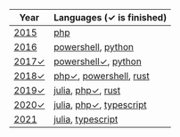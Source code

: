 
| Year | Languages (✓ is finished) |
| ---- | ---- |
| [2015](2015/readme.md) | [php](2015/php) |
| [2016](2016/readme.md) | [powershell](2016/powershell), [python](2016/python) |
| [2017✓](2017/readme.md) | [powershell✓](2017/powershell), [python](2017/python) |
| [2018✓](2018/readme.md) | [php✓](2018/php/src/Days), [powershell](2018/powershell), [rust](2018/rust) |
| [2019✓](2019/readme.md) | [julia](2019/julia/src), [php✓](2019/php/src/Aoc/Days), [rust](2019/rust) |
| [2020✓](2020/readme.md) | [julia](2020/julia/src), [php✓](2020/php/src/Aoc/Days), [typescript](2020/typescript/src/days) |
| [2021](2021/readme.md) | [julia](2021/julia/src), [typescript](2020/typescript/src/days) |
